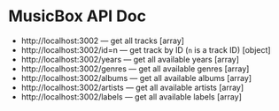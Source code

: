 # MusicBox API Doc

  * http://localhost:3002 — get all tracks [array]
  * http://localhost:3002/id=n — get track by ID (`n` is a track ID) [object]
  * http://localhost:3002/years — get all available years [array]
  * http://localhost:3002/genres — get all available genres [array]
  * http://localhost:3002/albums — get all available albums [array]
  * http://localhost:3002/artists — get all available artists [array]
  * http://localhost:3002/labels — get all available labels [array]